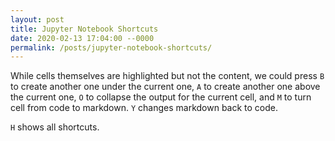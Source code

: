 ```yaml
---
layout: post
title: Jupyter Notebook Shortcuts
date: 2020-02-13 17:04:00 --0000
permalink: /posts/jupyter-notebook-shortcuts/
---
```


While cells themselves are highlighted but not the content, we could press `B` to create another one under the current one, `A` to create another one above the current one, `O` to collapse the output for the current cell, and `M` to turn cell from code to markdown. `Y` changes markdown back to code.

`H` shows all shortcuts.
